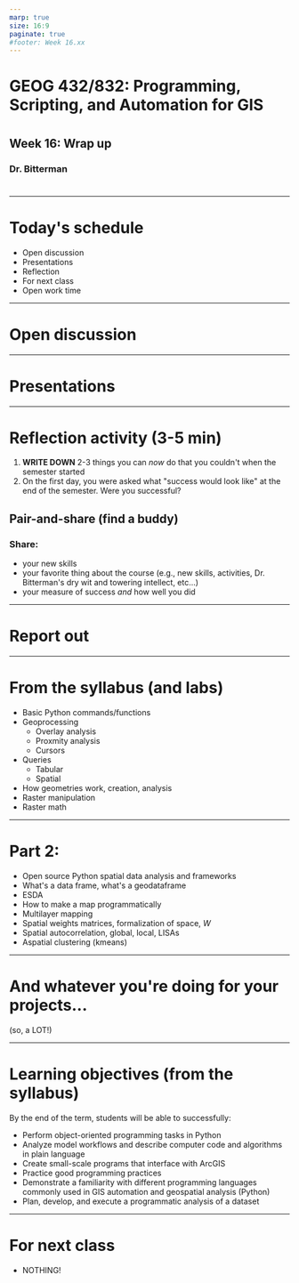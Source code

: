 ```yaml
---
marp: true
size: 16:9 
paginate: true
#footer: Week 16.xx
---
```



# GEOG 432/832: Programming, Scripting, and Automation for GIS

#

## Week 16: Wrap up

### Dr. Bitterman

#

--- 

# Today's schedule

- Open discussion
- Presentations
- Reflection
- For next class
- Open work time

---

# Open discussion

---

# Presentations

---

# Reflection activity (3-5 min)

1. **WRITE DOWN** 2-3 things you can *now* do that you couldn't when the semester started
2. On the first day, you were asked what "success would look like" at the end of the semester. Were you successful?

## Pair-and-share (find a buddy)

### Share: 
- your new skills
- your favorite thing about the course (e.g., new skills, activities, Dr. Bitterman's dry wit and towering intellect, etc...)
- your measure of success *and* how well you did

--- 

# Report out

---

# From the syllabus (and labs)

- Basic Python commands/functions
- Geoprocessing
    - Overlay analysis
    - Proxmity analysis
    - Cursors
- Queries
    - Tabular
    - Spatial
- How geometries work, creation, analysis
- Raster manipulation
- Raster math

---

# Part 2:

- Open source Python spatial data analysis and frameworks
- What's a data frame, what's a geodataframe
- ESDA
- How to make a map programmatically
- Multilayer mapping
- Spatial weights matrices, formalization of space, *W*
- Spatial autocorrelation, global, local, LISAs
- Aspatial clustering (kmeans)

---

# And whatever you're doing for your projects...
(so, a LOT!)

---

# Learning objectives (from the syllabus)

By the end of the term, students will be able to successfully:
- Perform object-oriented programming tasks in Python
- Analyze model workflows and describe computer code and algorithms in plain language
- Create small-scale programs that interface with ArcGIS
- Practice good programming practices
- Demonstrate a familiarity with different programming languages commonly used in GIS automation and geospatial analysis (Python)
- Plan, develop, and execute a programmatic analysis of a dataset

---

# For next class

- NOTHING!


